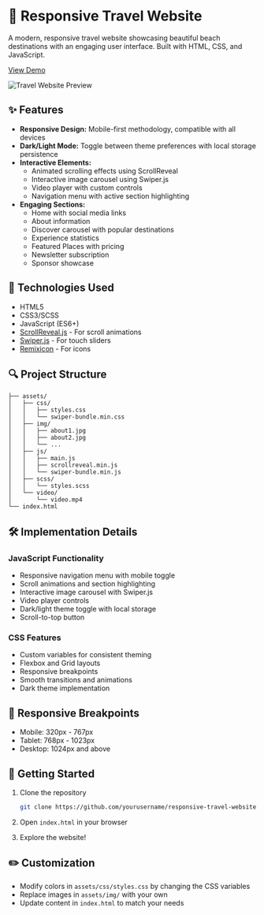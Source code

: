 # 🌊 Responsive Travel Website

A modern, responsive travel website showcasing beautiful beach destinations with an engaging user interface. Built with HTML, CSS, and JavaScript.

[View Demo](https://youtu.be/YzRDHxbw1RU)

![Travel Website Preview](/preview.png)

## ✨ Features

- **Responsive Design:** Mobile-first methodology, compatible with all devices
- **Dark/Light Mode:** Toggle between theme preferences with local storage persistence
- **Interactive Elements:**
  - Animated scrolling effects using ScrollReveal
  - Interactive image carousel using Swiper.js
  - Video player with custom controls
  - Navigation menu with active section highlighting
- **Engaging Sections:**
  - Home with social media links
  - About information
  - Discover carousel with popular destinations
  - Experience statistics
  - Featured Places with pricing
  - Newsletter subscription
  - Sponsor showcase

## 🚀 Technologies Used

- HTML5
- CSS3/SCSS
- JavaScript (ES6+)
- [ScrollReveal.js](https://scrollrevealjs.org/) - For scroll animations
- [Swiper.js](https://swiperjs.com/) - For touch sliders
- [Remixicon](https://remixicon.com/) - For icons

## 🔍 Project Structure

```
├── assets/
│   ├── css/
│   │   ├── styles.css
│   │   └── swiper-bundle.min.css
│   ├── img/
│   │   ├── about1.jpg
│   │   ├── about2.jpg
│   │   └── ...
│   ├── js/
│   │   ├── main.js
│   │   ├── scrollreveal.min.js
│   │   └── swiper-bundle.min.js
│   ├── scss/
│   │   └── styles.scss
│   └── video/
│       └── video.mp4
└── index.html
```

## 🛠️ Implementation Details

### JavaScript Functionality

- Responsive navigation menu with mobile toggle
- Scroll animations and section highlighting
- Interactive image carousel with Swiper.js
- Video player controls
- Dark/light theme toggle with local storage
- Scroll-to-top button

### CSS Features

- Custom variables for consistent theming
- Flexbox and Grid layouts
- Responsive breakpoints
- Smooth transitions and animations
- Dark theme implementation

## 📱 Responsive Breakpoints

- Mobile: 320px - 767px
- Tablet: 768px - 1023px
- Desktop: 1024px and above

## 🔄 Getting Started

1. Clone the repository
   ```bash
   git clone https://github.com/yourusername/responsive-travel-website.git
   ```

2. Open `index.html` in your browser

3. Explore the website!

## ✏️ Customization

- Modify colors in `assets/css/styles.css` by changing the CSS variables
- Replace images in `assets/img/` with your own
- Update content in `index.html` to match your needs
